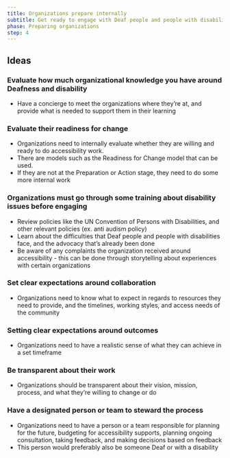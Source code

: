```yaml
---
title: Organizations prepare internally
subtitle: Get ready to engage with Deaf people and people with disabilities.
phase: Preparing organizations
step: 4
---
```

## Ideas

### Evaluate how much organizational knowledge you have around Deafness and disability

* Have a concierge to meet the organizations where  they’re at, and provide what is needed to support them in their learning

### Evaluate their readiness for change

* Organizations need to internally evaluate whether they are willing and ready to do accessibility work.
* There are models such as the Readiness for Change model that can be used.
* If they are not at the Preparation or Action stage, they need to do some more internal work

### Organizations must go through some training about disability issues before engaging

* Review policies like the UN Convention of Persons with Disabilities, and other relevant policies (ex. anti audism policy)
* Learn about the difficulties that Deaf people and people with disabilities face, and the advocacy that’s already been done
* Be aware of any complaints the organization received  around accessibility - this can be done through storytelling about experiences with certain organizations

### Set clear expectations around collaboration

* Organizations need to know what to expect in regards to resources they need to provide, and the timelines, working styles, and access needs of the community

### Setting clear expectations around outcomes

* Organizations need to have a realistic sense of what they can achieve in a set timeframe

### Be transparent about their work

* Organizations should be transparent about their vision, mission, process, and what they’re willing to change or do

### Have a designated person or team to steward the process

* Organizations need to have a person or a team responsible for planning for the future, budgeting for accessibility supports, planning ongoing consultation, taking feedback, and making decisions based on feedback
* This person would preferably also be someone Deaf or with a disability
